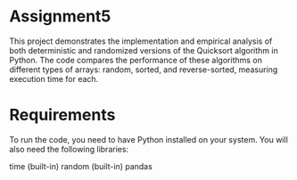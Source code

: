 # Assignment5
This project demonstrates the implementation and empirical analysis of both deterministic and randomized versions of the Quicksort algorithm in Python. The code compares the performance of these algorithms on different types of arrays: random, sorted, and reverse-sorted, measuring execution time for each.
# Requirements
To run the code, you need to have Python installed on your system. You will also need the following libraries:

time (built-in)
random (built-in)
pandas

